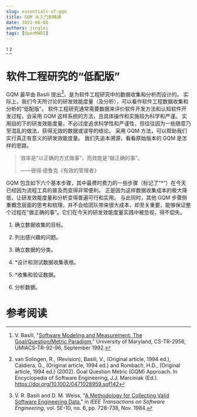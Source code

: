 ```yaml
---
slug: essentials-of-gqm
title: GQM 从入门到精通
date: 2022-06-08
authors: jinglei
tags: [OpenMARI]
---
```


<!--truncate-->

 [^Basili(1992)] [^vanSolingen(2002)]

# 软件工程研究的“低配版”

GQM 最早由 Basili 提出[^Basili(1984)]，是为软件工程研究中的数据收集和分析而设计的。
实际上，我们今天所讨论的研发效能度量（及分析），可以看作软件工程数据收集和分析的“低配版”。
软件工程研究通常需要数据来评价软件开发方法和认知软件开发过程，会采用 GQM 这样系统的方法，且具体操作和实施较为科学和严谨。
实用目的下的研发效能度量，不必过度追求科学性和严谨性，但往往因为一些随意乃至混乱的做法，获得无效的数据或误导的结论。
采用 GQM 方法，可以帮助我们实行真正有意义的研发效能度量。
我们先追本溯源，看看原始版本的 GQM 是怎样的思路。

> 效率是“以正确的方式做事”，而效能是“做正确的事”。
>
> ——彼得·德鲁克《有效的管理者》

GQM 包含如下六个基本步骤，其中最费时费力的一些步骤（标记了“*”）在今天已经因为流程工具的普及而变得非常便利。
正是因为这样数据收集成本的极大降低，让研发效能度量和分析变得普遍可行和实用。
与此同时，其他 GQM 步骤侧重概念层面的思考和梳理，并不会给团队带来很大成本，却至关重要，能够保证整个过程在“做正确的事”。它们在今天的研发效能度量实践中被忽视，得不偿失。

1. 确立数据收集的目标。

2. 列出感兴趣的问题。

3. 确立数据的分类。

4. *设计和测试数据收集表格。

5. *收集和验证数据。

6. 分析数据。


# 参考阅读

[^Basili(1984)]: V. R. Basili and D. M. Weiss, "[A Methodology for Collecting Valid Software Engineering Data](https://doi.org/10.1109/TSE.1984.5010301)," in _IEEE Transactions on Software Engineering_, vol. SE-10, no. 6, pp. 728-738, Nov. 1984.

[^Basili(1992)]: V. Basili, "[Software Modeling and Measurement: The Goal/Question/Metric Paradigm](https://hdl.handle.net/1903/7538)," University of Maryland, CS-TR-2956, UMIACS-TR-92-96, September 1992.

[^vanSolingen(2002)]: van Solingen, R., (Revision), Basili, V., (Original article, 1994 ed.), Caldiera, G., (Original article, 1994 ed.) and Rombach, H.D., (Original article, 1994 ed.) (2002). Goal Question Metric (GQM) Approach. In Encyclopedia of Software Engineering, J.J. Marciniak (Ed.). https://doi.org/10.1002/0471028959.sof142